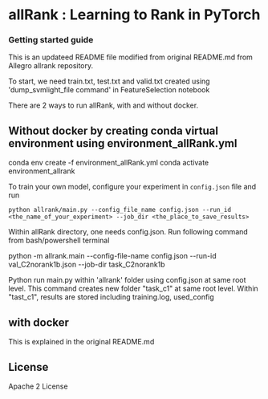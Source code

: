 # allRank : Learning to Rank in PyTorch

### Getting started guide

This is an updateed README file modified from original README.md from  Allegro allrank repository.

To start, we need train.txt, test.txt and valid.txt created using 'dump_svmlight_file command' in FeatureSelection notebook

There are 2 ways to run allRank, with and without docker.

## Without docker by creating conda virtual environment using environment_allRank.yml

conda env create -f environment_allRank.yml
conda activate environment_allrank

To train your own model, configure your experiment in ```config.json``` file and run  

```python allrank/main.py --config_file_name config.json --run_id <the_name_of_your_experiment> --job_dir <the_place_to_save_results>```

Within allRank directory, one needs config.json.
Run following command from bash/powershell terminal

python -m allrank.main --config-file-name config.json --run-id val_C2norank1b.json --job-dir task_C2norank1b

Python run main.py within 'allrank' folder using config.json at same root level. 
This command creates new folder "task_c1" at same root level. Within "tast_c1", results are stored including training.log, used_config 

## with docker 

This is explained in the original README.md

## License

Apache 2 License
